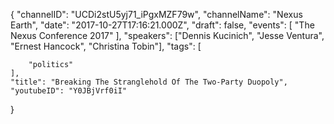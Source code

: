 {
    "channelID": "UCDi2stU5yj71_iPgxMZF79w",
    "channelName": "Nexus Earth",
    "date": "2017-10-27T17:16:21.000Z",
    "draft": false,
    "events": [
        "The Nexus Conference 2017"
    ],
    "speakers": ["Dennis Kucinich", "Jesse Ventura", "Ernest Hancock", "Christina Tobin"],
    "tags": [

        "politics"
    ],
    "title": "Breaking The Stranglehold Of The Two-Party Duopoly",
    "youtubeID": "Y0JBjVrf0iI"
}
